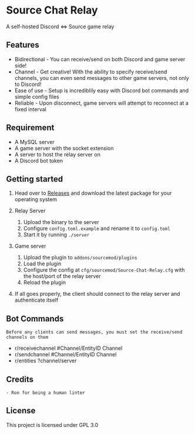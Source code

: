 # Source Chat Relay

A self-hosted Discord <=> Source game relay

## Features
 - Bidirectional - You can receive/send on both Discord and game server side!
 - Channel - Get creative! With the ability to specify receive/send channels, you can even send messages to other game servers, not only to Discord!
 - Ease of use - Setup is incrediblily easy with Discord bot commands and simple config files
 - Reliable - Upon disconnect, game servers will attempt to reconnect at a fixed interval

## Requirement
 - A MySQL server
 - A game server with the socket extension
 - A server to host the relay server on
 - A Discord bot token

## Getting started
 1. Head over to [Releases](https://github.com/rumblefrog/source-chat-relay/releases) and download the latest package for your operating system
 2. Relay Server

    1. Upload the binary to the server
    2. Configure `config.toml.example` and rename it to `config.toml`
    3. Start it by running `./server`

3. Game server

    1. Upload the plugin to `addons/sourcemod/plugins`
    2. Load the plugin
    3. Configure the config at `cfg/sourcemod/Source-Chat-Relay.cfg` with the host/port of the relay server
    4. Reload the plugin

4. If all goes properly, the client should connect to the relay server and authenticate itself

## Bot Commands

    Before any clients can send messages, you must set the receive/send channels on them

 - r/receivechannel #Channel/EntityID Channel
 - r/sendchannel #Channel/EntityID Channel
 - r/entities ?channel/server

## Credits
    - Ron for being a human linter

## License

This project is licensed under GPL 3.0
 